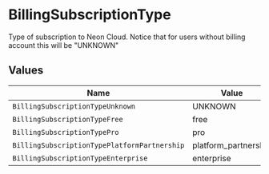 # BillingSubscriptionType

Type of subscription to Neon Cloud.
Notice that for users without billing account this will be "UNKNOWN"



## Values

| Name                                         | Value                                        |
| -------------------------------------------- | -------------------------------------------- |
| `BillingSubscriptionTypeUnknown`             | UNKNOWN                                      |
| `BillingSubscriptionTypeFree`                | free                                         |
| `BillingSubscriptionTypePro`                 | pro                                          |
| `BillingSubscriptionTypePlatformPartnership` | platform_partnership                         |
| `BillingSubscriptionTypeEnterprise`          | enterprise                                   |